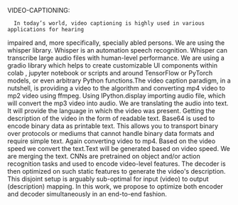 VIDEO-CAPTIONING:
      
      In today’s world, video captioning is highly used in various applications for hearing
impaired and, more specifically, specially abled persons. We are using the whisper library.
Whisper is an automation speech recognition. Whisper can transcribe large audio files with
human-level performance. We are using a gradio library which helps to create customizable
UI components within colab , jupyter notebook or scripts and around TensorFlow or PyTorch
models, or even arbitrary Python functions.The video caption paradigm, in a nutshell, is
providing a video to the algorithm and converting mp4 video to mp2 video using ffmpeg.
Using IPython.display importing audio file, which will convert the mp3 video into audio. We are
translating the audio into text. It will provide the language in which the video was present.
Getting the description of the video in the form of readable text. Base64 is used to encode
binary data as printable text. This allows you to transport binary over protocols or mediums
that cannot handle binary data formats and require simple text. Again converting video to mp4.
Based on the video speed we convert the text.Text will be generated based on video speed. We
are merging the text. CNNs are pretrained on object and/or action recognition tasks and used to
encode video-level features. The decoder is then optimized on such static features to generate the
video's description. This disjoint setup is arguably sub-optimal for input (video) to output
(description) mapping. In this work, we propose to optimize both encoder and decoder
simultaneously in an end-to-end fashion.


